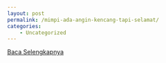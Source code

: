 ```yaml
---
layout: post
permalink: /mimpi-ada-angin-kencang-tapi-selamat/
categories:
    - Uncategorized
---
```


[Baca Selengkapnya](/05)